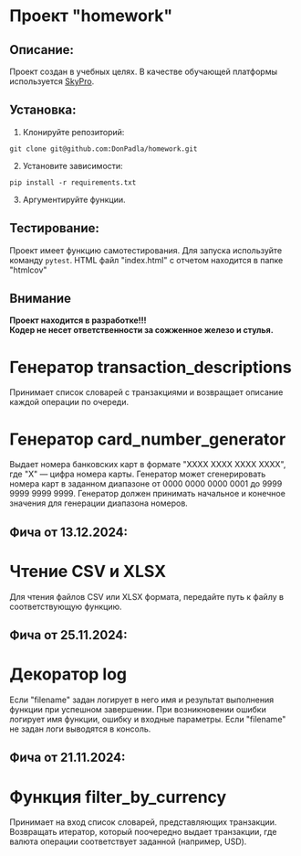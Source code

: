 # Проект "homework"

## Описание:

Проект создан в учебных целях.
В качестве обучающей платформы используется [SkyPro](https://sky.pro/#giftpopup).

## Установка:

1. Клонируйте репозиторий:
```
git clone git@github.com:DonPadla/homework.git
```
2. Установите зависимости:
```
pip install -r requirements.txt
```
3. Аргументируйте функции.

## Тестирование:
Проект имеет функцию самотестирования.
Для запуска используйте команду ```pytest```.
HTML файл "index.html" с отчетом находится в папке "htmlcov"

## Внимание
**Проект находится в разработке!!!**  
**Кодер не несет ответственности за сожженное железо и стулья.**


# Генератор transaction_descriptions
Принимает список словарей с транзакциями и возвращает описание каждой операции по очереди.

# Генератор card_number_generator
Выдает номера банковских карт в формате "XXXX XXXX XXXX XXXX",
где "X" — цифра номера карты.
Генератор может сгенерировать номера карт в заданном диапазоне
от 0000 0000 0000 0001 до 9999 9999 9999 9999.
Генератор должен принимать начальное и конечное значения для генерации диапазона номеров.

## Фича от 13.12.2024:
# Чтение CSV и XLSX
Для чтения файлов CSV или XLSX формата, передайте путь к файлу в соответствующую функцию.

## Фича от 25.11.2024:
# Декоратор log
Если "filename" задан логирует в него имя и результат выполнения функции при успешном завершении.
При возникновении ошибки логирует имя функции, ошибку и входные параметры.
Если "filename" не задан логи выводятся в консоль.

## Фича от 21.11.2024:
# Функция filter_by_currency
Принимает на вход список словарей, представляющих транзакции.
Возвращать итератор, который поочередно выдает транзакции,
где валюта операции соответствует заданной (например, USD).